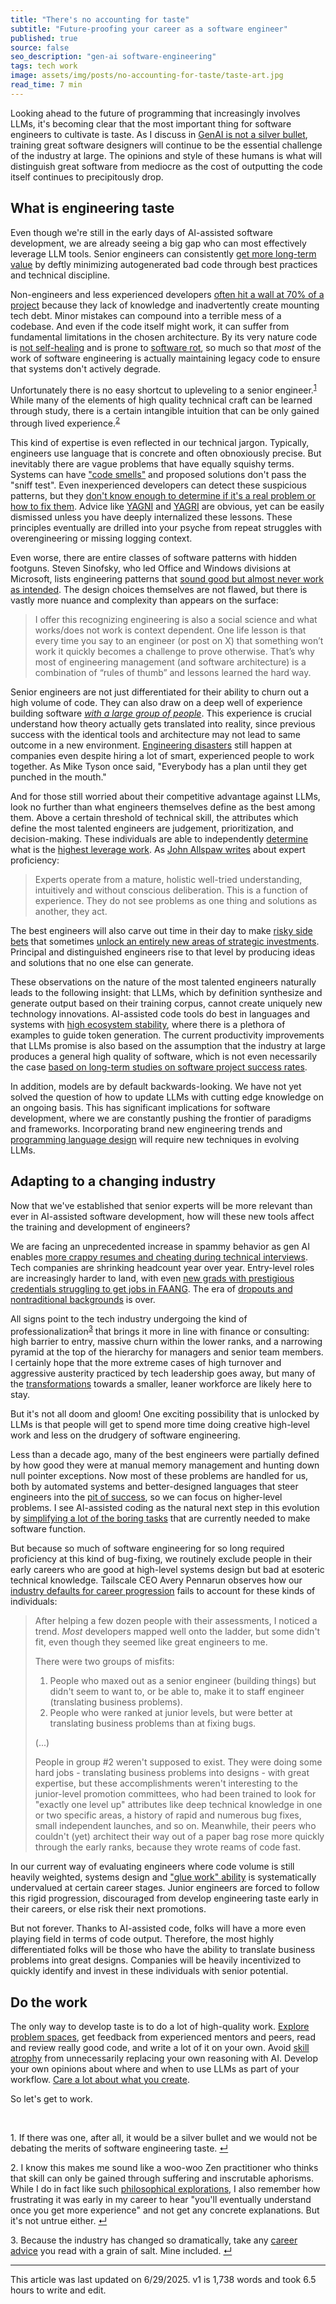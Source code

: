 ```yaml
---
title: "There's no accounting for taste"
subtitle: "Future-proofing your career as a software engineer"
published: true
source: false
seo_description: "gen-ai software-engineering"
tags: tech work
image: assets/img/posts/no-accounting-for-taste/taste-art.jpg
read_time: 7 min
---
```



Looking ahead to the future of programming that increasingly involves LLMs, it's becoming clear that the most important thing for software engineers to cultivate is taste. As I discuss in [GenAI is not a silver bullet](/blog/2025/06/01/gen-ai-is-not-a-silver-bullet/), training great software designers will continue to be the essential challenge of the industry at large. The opinions and style of these humans is what will distinguish great software from mediocre as the cost of outputting the code itself continues to precipitously drop.

## What is engineering taste

Even though we're still in the early days of AI-assisted software development, we are already seeing a big gap who can most effectively leverage LLM tools. Senior engineers can consistently [get more long-term value](https://addyo.substack.com/p/vibe-coding-is-not-an-excuse-for) by deftly minimizing autogenerated bad code through best practices and technical discipline.

Non-engineers and less experienced developers [often hit a wall at 70% of a project](https://addyo.substack.com/p/the-70-problem-hard-truths-about) because they lack of knowledge and inadvertently create mounting tech debt. Minor mistakes can compound into a terrible mess of a codebase. And even if the code itself might work, it can suffer from fundamental limitations in the chosen architecture. By its very nature code is [not self-healing](https://agileotter.blogspot.com/2025/03/there-is-no-automatic-reset-in.html) and is prone to [software rot](https://en.wikipedia.org/wiki/Software_rot), so much so that _most_ of the work of software engineering is actually maintaining legacy code to ensure that systems don't actively degrade. 

Unfortunately there is no easy shortcut to upleveling to a senior engineer.<sup><a href="#fn1" id="ref1">1</a></sup> While many of the elements of high quality technical craft can be learned through study, there is a certain intangible intuition that can be only gained through lived experience.<sup><a href="#fn2" id="ref2">2</a></sup>

This kind of expertise is even reflected in our technical jargon. Typically, engineers use language that is concrete and often obnoxiously precise. But inevitably there are vague problems that have equally squishy terms. Systems can have ["code smells"](https://en.wikipedia.org/wiki/Code_smell) and proposed solutions don't pass the "sniff test". Even inexperienced developers can detect these suspicious patterns, but they [don't know enough to determine if it's a real problem or how to fix them](https://martinfowler.com/bliki/CodeSmell.html). Advice like [YAGNI](https://en.wikipedia.org/wiki/You_aren%27t_gonna_need_it) and [YAGRI](https://www.scottantipa.com/yagri) are obvious, yet can be easily dismissed unless you have deeply internalized these lessons. These principles eventually are drilled into your psyche from repeat struggles with overengineering or missing logging context.

Even worse, there are entire classes of software patterns with hidden footguns. Steven Sinofsky, who led Office and Windows divisions at Microsoft, lists engineering patterns that [sound good but almost never work as intended](https://hardcoresoftware.learningbyshipping.com/p/225-systems-ideas-that-sound-good). The design choices themselves are not flawed, but there is vastly more nuance and complexity than appears on the surface:

> I offer this recognizing engineering is also a social science and what works/does not work is context dependent. One life lesson is that every time you say to an engineer (or post on X) that something won’t work it quickly becomes a challenge to prove otherwise. That’s why most of engineering management (and software architecture) is a combination of “rules of thumb” and lessons learned the hard way.

Senior engineers are not just differentiated for their ability to churn out a high volume of code. They can also draw on a deep well of experience building software [_with a large group of people_](https://liw.fi/40/#index2h1). This experience is crucial understand how theory actually gets translated into reality, since previous success with the identical tools and architecture may not lead to same outcome in a new environment. [Engineering disasters](/blog/2022/01/01/engineering-disasters/) still happen at companies even despite hiring a lot of smart, experienced people to work together. As Mike Tyson once said, "Everybody has a plan until they get punched in the mouth."

And for those still worried about their competitive advantage against LLMs, look no further than what engineers themselves define as the best among them. Above a certain threshold of technical skill, the attributes which define the most talented engineers are judgement, prioritization, and decision-making. These individuals are able to independently [determine](https://www.seangoedecke.com/what-is-important/) what is the [highest leverage work](https://www.benkuhn.net/impact/). As [John Allspaw writes](https://www.kitchensoap.com/2012/10/25/on-being-a-senior-engineer/) about expert proficiency: 

> Experts operate from a mature, holistic well-tried understanding, intuitively and without conscious deliberation. This is a function of experience. They do not see problems as one thing and solutions as another, they act.

The best engineers will also carve out time in their day to make [risky side bets](https://www.seangoedecke.com/side-bets/) that sometimes [unlock an entirely new areas of strategic investments](https://medium.com/@mshmsh5000/strategic-opportunism-7f2b8b255384). Principal and distinguished engineers rise to that level by producing ideas and solutions that no one else can generate. 

These observations on the nature of the most talented engineers naturally leads to the following insight: that LLMs, which by definition synthesize and generate output based on their training corpus, cannot create uniquely new technology innovations. AI-assisted code tools do best in languages and systems with [high ecosystem stability](https://lucumr.pocoo.org/2025/06/17/measuring/), where there is a plethora of examples to guide token generation. The current productivity improvements that LLMs promise is also based on the assumption that the industry at large produces a general high quality of software, which is not even necessarily the case [based on long-term studies on software project success rates](https://softwarecrisis.dev/letters/ai-and-software-quality/#the-software-crisis).

In addition, models are by default backwards-looking. We have not yet solved the question of how to update LLMs with cutting edge knowledge on an ongoing basis. This has significant implications for software development, where we are constantly pushing the frontier of paradigms and frameworks. Incorporating brand new engineering trends and [programming language design](https://kirancodes.me/posts/log-lang-design-llms.html) will require new techniques in evolving LLMs.

## Adapting to a changing industry

Now that we've established that senior experts will be more relevant than ever in AI-assisted software development, how will these new tools affect the training and development of engineers? 

We are facing an unprecedented increase in spammy behavior as gen AI enables [more crappy resumes and cheating during technical interviews](https://newsletter.pragmaticengineer.com/p/how-genai-changes-tech-hiring). Tech companies are shrinking headcount year over year. Entry-level roles are increasingly harder to land, with even [new grads with prestigious credentials struggling to get jobs in FAANG](https://www.signalfire.com/blog/signalfire-state-of-talent-report-2025). The era of [dropouts and nontraditional backgrounds](https://charity.wtf/2025/04/28/on-dropouts-and-bootstraps/) is over.

All signs point to the tech industry undergoing the kind of professionalization<sup><a href="#fn3" id="ref3">3</a></sup> that brings it more in line with finance or consulting: high barrier to entry, massive churn within the lower ranks, and a narrowing pyramid at the top of the hierarchy for managers and senior team members. I certainly hope that the more extreme cases of high turnover and aggressive austerity practiced by tech leadership goes away, but many of the [transformations](https://www.seangoedecke.com/tactical-work-in-the-age-of-layoffs/) towards a smaller, leaner workforce are likely here to stay.

But it's not all doom and gloom! One exciting possibility that is unlocked by LLMs is that people will get to spend more time doing creative high-level work and less on the drudgery of software engineering. 

Less than a decade ago, many of the best engineers were partially defined by how good they were at manual memory management and hunting down null pointer exceptions. Now most of these problems are handled for us, both by automated systems and better-designed languages that steer engineers into the [pit of success](https://blog.codinghorror.com/falling-into-the-pit-of-success/), so we can focus on higher-level problems. I see AI-assisted coding as the natural next step in this evolution by [simplifying a lot of the boring tasks](blog/2025/06/01/gen-ai-is-not-a-silver-bullet/#how-llms-are-actually-useful) that are currently needed to make software function.

But because so much of software engineering for so long required proficiency at this kind of bug-fixing, we routinely exclude people in their early careers who are good at high-level systems design but bad at esoteric technical knowledge. Tailscale CEO Avery Pennarun observes how our [industry defaults for career progression](https://apenwarr.ca/log/?m=202012) fails to account for these kinds of individuals:

> After helping a few dozen people with their assessments, I noticed a trend. _Most_ developers mapped well onto the ladder, but some didn't fit, even though they seemed like great engineers to me.
> 
>There were two groups of misfits:
> 
> 1. People who maxed out as a senior engineer (building things) but didn't seem to want to, or be able to, make it to staff engineer (translating business problems). 
> 2. People who were ranked at junior levels, but were better at translating business problems than at fixing bugs.
> 
>  (...)
>
>  People in group #2 weren't supposed to exist. They were doing some hard jobs - translating business problems into designs - with great expertise, but these accomplishments weren't interesting to the junior-level promotion committees, who had been trained to look for "exactly one level up" attributes like deep technical knowledge in one or two specific areas, a history of rapid and numerous bug fixes, small independent launches, and so on. Meanwhile, their peers who couldn't (yet) architect their way out of a paper bag rose more quickly through the early ranks, because they wrote reams of code fast.


In our current way of evaluating engineers where code volume is still heavily weighted, systems design and ["glue work" ability](https://www.noidea.dog/glue) is systematically undervalued at certain career stages. Junior engineers are forced to follow this rigid progression, discouraged from develop engineering taste early in their careers, or else risk their next promotions.

But not forever. Thanks to AI-assisted code, folks will have a more even playing field in terms of code output. Therefore, the most highly differentiated folks will be those who have the ability to translate business problems into great designs. Companies will be heavily incentivized to quickly identify and invest in these individuals with senior potential.

## Do the work

The only way to develop taste is to do a lot of high-quality work. [Explore problem spaces](https://grantslatton.com/solution-space-taste), get feedback from experienced mentors and peers, read and review really good code, and write a lot of it on your own. Avoid [skill atrophy](https://addyo.substack.com/p/avoiding-skill-atrophy-in-the-age) from unnecessarily replacing your own reasoning with AI. Develop your own opinions about where and when to use LLMs as part of your workflow. [Care a lot about what you create](https://dansinker.com/posts/2025-05-23-who-cares/).

So let's get to work.

<br />
<p>
    <footnote id="fn1">1. If there was one, after all, it would be a silver bullet and we would not be debating the merits of software engineering taste. <a href="#ref1" title="Jump back to footnote 1 in the text.">↵</a>
    </footnote>
</p>
<p>
    <footnote id="fn2">2. I know this makes me sound like a woo-woo Zen practitioner who thinks that skill can only be gained through suffering and inscrutable aphorisms. While I do in fact like such <a href="https://amzn.to/4eofRTQ" target="_blank">philosophical explorations</a>, I also remember how frustrating it was early in my career to hear "you'll eventually understand once you get more experience" and not get any concrete explanations. But it's not untrue either. <a href="#ref2" title="Jump back to footnote 2 in the text.">↵</a>
    </footnote>
</p>
<p>
    <footnote id="fn3">3. Because the industry has changed so dramatically, take any <a href="https://lethain.com/career-advice-2025/" target="_blank">career</a> <a href="https://jacobian.org/2025/mar/13/beware-advice-from-old-heads/?utm_source=pocket_saves" target="_blank">advice</a> you read with a grain of salt. Mine included. <a href="#ref3" title="Jump back to footnote 3 in the text.">↵</a>
    </footnote>
</p>

<hr class="section-divider" />

<footer>This article was last updated on 6/29/2025. v1 is 1,738 words and took 6.5 hours to write and edit.</footer>

